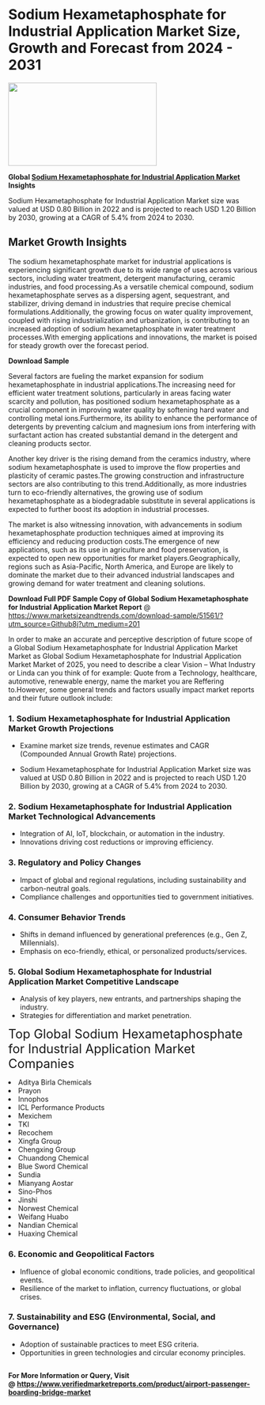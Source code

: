 <H1>Sodium Hexametaphosphate for Industrial Application Market Size, Growth and Forecast from 2024 - 2031</H1><img class="aligncenter size-medium wp-image-584254" src="https://thirdeyenews.in/wp-content/uploads/2024/09/Global-Market-Research-300x168.jpeg" alt="" width="300" height="168" /><p><strong>Global&nbsp;<a href="https://www.marketsizeandtrends.com/download-sample/51561/?utm_source=Github8j?utm_medium=201">Sodium Hexametaphosphate for Industrial Application Market</a> Insights</strong></p><p>Sodium Hexametaphosphate for Industrial Application Market size was valued at USD 0.80 Billion in 2022 and is projected to reach USD 1.20 Billion by 2030, growing at a CAGR of 5.4% from 2024 to 2030.</p><p><h2>Market Growth Insights</h2> <p>The sodium hexametaphosphate market for industrial applications is experiencing significant growth due to its wide range of uses across various sectors, including water treatment, detergent manufacturing, ceramic industries, and food processing.As a versatile chemical compound, sodium hexametaphosphate serves as a dispersing agent, sequestrant, and stabilizer, driving demand in industries that require precise chemical formulations.Additionally, the growing focus on water quality improvement, coupled with rising industrialization and urbanization, is contributing to an increased adoption of sodium hexametaphosphate in water treatment processes.With emerging applications and innovations, the market is poised for steady growth over the forecast period.</p> <p><strong>Download Sample</strong></p> <p>Several factors are fueling the market expansion for sodium hexametaphosphate in industrial applications.The increasing need for efficient water treatment solutions, particularly in areas facing water scarcity and pollution, has positioned sodium hexametaphosphate as a crucial component in improving water quality by softening hard water and controlling metal ions.Furthermore, its ability to enhance the performance of detergents by preventing calcium and magnesium ions from interfering with surfactant action has created substantial demand in the detergent and cleaning products sector.</p> <p>Another key driver is the rising demand from the ceramics industry, where sodium hexametaphosphate is used to improve the flow properties and plasticity of ceramic pastes.The growing construction and infrastructure sectors are also contributing to this trend.Additionally, as more industries turn to eco-friendly alternatives, the growing use of sodium hexametaphosphate as a biodegradable substitute in several applications is expected to further boost its adoption in industrial processes.</p> <p>The market is also witnessing innovation, with advancements in sodium hexametaphosphate production techniques aimed at improving its efficiency and reducing production costs.The emergence of new applications, such as its use in agriculture and food preservation, is expected to open new opportunities for market players.Geographically, regions such as Asia-Pacific, North America, and Europe are likely to dominate the market due to their advanced industrial landscapes and growing demand for water treatment and cleaning solutions.</p> <p><span class=""><strong>Download Full PDF Sample Copy of Global Sodium Hexametaphosphate for Industrial Application Market Report</strong> @ <a href="https://www.marketsizeandtrends.com/download-sample/51561/?utm_source=Github8j?utm_medium=201" target="_blank">https://www.marketsizeandtrends.com/download-sample/51561/?utm_source=Github8j?utm_medium=201</a></span></p><p>In order to make an accurate and perceptive description of future scope of a Global&nbsp;Sodium Hexametaphosphate for Industrial Application Market Market as Global&nbsp;Sodium Hexametaphosphate for Industrial Application Market Market of 2025, you need to describe a clear Vision &ndash; What Industry or Linda can you think of for example: Quote from a Technology, healthcare, automotive, renewable energy, name the market you are Reffering to.However, some general trends and factors usually impact market reports and their future outlook include:</p><h3>1.&nbsp;<strong>Sodium Hexametaphosphate for Industrial Application Market Growth Projections</strong></h3><ul><li>Examine market size trends, revenue estimates and CAGR (Compounded Annual Growth Rate) projections.</li><li><p>Sodium Hexametaphosphate for Industrial Application Market size was valued at USD 0.80 Billion in 2022 and is projected to reach USD 1.20 Billion by 2030, growing at a CAGR of 5.4% from 2024 to 2030.</p></li></ul><h3>2.&nbsp;<strong>Sodium Hexametaphosphate for Industrial Application Market Technological Advancements</strong></h3><ul><li>Integration of AI, IoT, blockchain, or automation in the industry.</li><li>Innovations driving cost reductions or improving efficiency.</li></ul><h3>3.&nbsp;<strong>Regulatory and Policy Changes</strong></h3><ul><li>Impact of global and regional regulations, including sustainability and carbon-neutral goals.</li><li>Compliance challenges and opportunities tied to government initiatives.</li></ul><h3>4.&nbsp;<strong>Consumer Behavior Trends</strong></h3><ul><li>Shifts in demand influenced by generational preferences (e.g., Gen Z, Millennials).</li><li>Emphasis on eco-friendly, ethical, or personalized products/services.</li></ul><h3>5.&nbsp;<strong>Global Sodium Hexametaphosphate for Industrial Application Market Competitive Landscape</strong></h3><ul><li>Analysis of key players, new entrants, and partnerships shaping the industry.</li><li>Strategies for differentiation and market penetration.</li></ul><p data-pm-slice="1 1 []"><span style="color: inherit; font-family: inherit; font-size: 25px;">Top Global Sodium Hexametaphosphate for Industrial Application Market Companies</span></p><div class="" data-test-id=""><p><li>Aditya Birla Chemicals</li><li> Prayon</li><li> Innophos</li><li> ICL Performance Products</li><li> Mexichem</li><li> TKI</li><li> Recochem</li><li> Xingfa Group</li><li> Chengxing Group</li><li> Chuandong Chemical</li><li> Blue Sword Chemical</li><li> Sundia</li><li> Mianyang Aostar</li><li> Sino-Phos</li><li> Jinshi</li><li> Norwest Chemical</li><li> Weifang Huabo</li><li> Nandian Chemical</li><li> Huaxing Chemical</li></p></div><h3>6.&nbsp;<strong>Economic and Geopolitical Factors</strong></h3><ul><li>Influence of global economic conditions, trade policies, and geopolitical events.</li><li>Resilience of the market to inflation, currency fluctuations, or global crises.</li></ul><h3>7.&nbsp;<strong>Sustainability and ESG (Environmental, Social, and Governance)</strong></h3><ul><li>Adoption of sustainable practices to meet ESG criteria.</li><li>Opportunities in green technologies and circular economy principles.</li></ul><h2><strong style="font-size: 14px;">For More Information or Query, Visit @&nbsp;</strong><a style="background-color: #ffffff; font-size: 14px;" href="https://www.marketsizeandtrends.com/report/sodium-hexametaphosphate-for-industrial-application-market/" target="_blank">https://www.verifiedmarketreports.com/product/airport-passenger-boarding-bridge-market</a></h2>